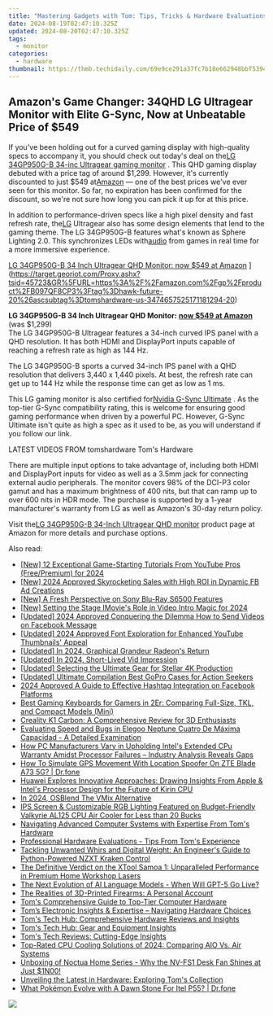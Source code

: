 ```yaml
---
title: "Mastering Gadgets with Tom: Tips, Tricks & Hardware Evaluations"
date: 2024-08-19T02:47:10.325Z
updated: 2024-08-20T02:47:10.325Z
tags:
  - monitor
categories:
  - hardware
thumbnail: https://thmb.techidaily.com/69e9ce291a37fc7b18e662948bbf53944b60034e468a1fcf01b032cc2430ea00.jpg
---
```


## Amazon's Game Changer: 34QHD LG Ultragear Monitor with Elite G-Sync, Now at Unbeatable Price of $549

If you've been holding out for a curved gaming display with high-quality specs to accompany it, you should check out today's deal on the[LG 34GP950G-B 34-inc Ultragear gaming monitor](https://target.georiot.com/Proxy.ashx?tsid=45723&GR%5FURL=https%3A%2F%2Famazon.com%2Fgp%2Fproduct%2FB097QF8CP3%3Ftag%3Dhawk-future-20%26ascsubtag%3Dtomshardware-us-3901436311801637026-20) . This QHD gaming display debuted with a price tag of around $1,299\. However, it's currently discounted to just $549 at[Amazon](https://tools.techidaily.com) — one of the best prices we've ever seen for this monitor. So far, no expiration has been confirmed for the discount, so we're not sure how long you can pick it up for at this price.

 In addition to performance-driven specs like a high pixel density and fast refresh rate, the[LG](https://tools.techidaily.com) Ultragear also has some design elements that lend to the gaming theme. The LG 34GP950G-B features what's known as Sphere Lighting 2.0\. This synchronizes LEDs with[audio](https://tools.techidaily.com) from games in real time for a more immersive experience.

[LG 34GP950G-B 34 Inch Ultragear QHD Monitor: now $549 at Amazon](https://cdn.mos.cms.futurecdn.net/E8GnjkBkfEEBrnzLjr7MEM-200-100.jpg "LG 34GP950G-B 34 Inch Ultragear QHD Monitor: now $549 at Amazon") ](https://target.georiot.com/Proxy.ashx?tsid=45723&GR%5FURL=https%3A%2F%2Famazon.com%2Fgp%2Fproduct%2FB097QF8CP3%3Ftag%3Dhawk-future-20%26ascsubtag%3Dtomshardware-us-3474657525171181294-20)

**LG 34GP950G-B 34 Inch Ultragear QHD Monitor:** [**now $549 at Amazon**](https://target.georiot.com/Proxy.ashx?tsid=45723&GR%5FURL=https%3A%2F%2Famazon.com%2Fgp%2Fproduct%2FB097QF8CP3%3Ftag%3Dhawk-future-20%26ascsubtag%3Dtomshardware-us-1824790323628747619-20) (was $1,299)  
 The LG 34GP950G-B Ultragear features a 34-inch curved IPS panel with a QHD resolution. It has both HDMI and DisplayPort inputs capable of reaching a refresh rate as high as 144 Hz.

 The LG 34GP950G-B sports a curved 34-inch IPS panel with a QHD resolution that delivers 3,440 x 1,440 pixels. At best, the refresh rate can get up to 144 Hz while the response time can get as low as 1 ms.

 This LG gaming monitor is also certified for[Nvidia G-Sync Ultimate](https://tools.techidaily.com) . As the top-tier G-Sync compatibility rating, this is welcome for ensuring good gaming performance when driven by a powerful PC. However, G-Sync Ultimate isn't quite as high a spec as it used to be, as you will understand if you follow our link.

 LATEST VIDEOS FROM tomshardware Tom's Hardware

 There are multiple input options to take advantage of, including both HDMI and DisplayPort inputs for video as well as a 3.5mm jack for connecting external audio peripherals. The monitor covers 98% of the DCI-P3 color gamut and has a maximum brightness of 400 nits, but that can ramp up to over 600 nits in HDR mode. The purchase is supported by a 1-year manufacturer's warranty from LG as well as Amazon's 30-day return policy.

 Visit the[LG 34GP950G-B 34-Inch Ultragear QHD monitor](https://target.georiot.com/Proxy.ashx?tsid=45723&GR%5FURL=https%3A%2F%2Famazon.com%2Fgp%2Fproduct%2FB097QF8CP3%3Ftag%3Dhawk-future-20%26ascsubtag%3Dtomshardware-us-1173669788345974422-20) product page at Amazon for more details and purchase options.

<ins class="adsbygoogle"
     style="display:block"
     data-ad-format="autorelaxed"
     data-ad-client="ca-pub-7571918770474297"
     data-ad-slot="1223367746"></ins>



<ins class="adsbygoogle"
     style="display:block"
     data-ad-client="ca-pub-7571918770474297"
     data-ad-slot="8358498916"
     data-ad-format="auto"
     data-full-width-responsive="true"></ins>

<span class="atpl-alsoreadstyle">Also read:</span>
<div><ul>
<li><a href="https://facebook-video-footage.techidaily.com/new-12-exceptional-game-starting-tutorials-from-youtube-pros-freepremium-for-2024/"><u>[New] 12 Exceptional Game-Starting Tutorials From YouTube Pros (Free/Premium) for 2024</u></a></li>
<li><a href="https://facebook-videos.techidaily.com/new-2024-approved-skyrocketing-sales-with-high-roi-in-dynamic-fb-ad-creations/"><u>[New] 2024 Approved  Skyrocketing Sales with High ROI in Dynamic FB Ad Creations</u></a></li>
<li><a href="https://extra-tips.techidaily.com/new-a-fresh-perspective-on-sony-blu-ray-s6500-features/"><u>[New] A Fresh Perspective on Sony Blu-Ray S6500 Features</u></a></li>
<li><a href="https://youtube-zero.techidaily.com/etting-the-stage-imovies-role-in-video-intro-magic-for-2024/"><u>[New] Setting the Stage  IMovie's Role in Video Intro Magic for 2024</u></a></li>
<li><a href="https://facebook-video-content.techidaily.com/updated-2024-approved-conquering-the-dilemma-how-to-send-videos-on-facebook-message/"><u>[Updated] 2024 Approved  Conquering the Dilemma  How to Send Videos on Facebook Message</u></a></li>
<li><a href="https://eaxpv-info.techidaily.com/updated-2024-approved-font-exploration-for-enhanced-youtube-thumbnails-appeal/"><u>[Updated] 2024 Approved  Font Exploration for Enhanced YouTube Thumbnails' Appeal</u></a></li>
<li><a href="https://screen-recording.techidaily.com/updated-in-2024-graphical-grandeur-radeons-return/"><u>[Updated] In 2024, Graphical Grandeur  Radeon's Return</u></a></li>
<li><a href="https://vimeo-videos.techidaily.com/updated-in-2024-short-lived-vid-impression/"><u>[Updated] In 2024, Short-Lived Vid Impression</u></a></li>
<li><a href="https://fox-info.techidaily.com/updated-selecting-the-ultimate-gear-for-stellar-4k-production/"><u>[Updated] Selecting the Ultimate Gear for Stellar 4K Production</u></a></li>
<li><a href="https://some-approaches.techidaily.com/updated-ultimate-compilation-best-gopro-cases-for-action-seekers/"><u>[Updated] Ultimate Compilation  Best GoPro Cases for Action Seekers</u></a></li>
<li><a href="https://facebook-video-files.techidaily.com/2024-approved-a-guide-to-effective-hashtag-integration-on-facebook-platforms/"><u>2024 Approved  A Guide to Effective Hashtag Integration on Facebook Platforms</u></a></li>
<li><a href="https://hardware-tips.techidaily.com/best-gaming-keyboards-for-gamers-in-2er-comparing-full-size-tkl-and-compact-models-mini/"><u>Best Gaming Keyboards for Gamers in 2Er: Comparing Full-Size, TKL, and Compact Models (Mini)</u></a></li>
<li><a href="https://hardware-tips.techidaily.com/creality-k1-carbon-a-comprehensive-review-for-3d-enthusiasts/"><u>Creality K1 Carbon: A Comprehensive Review for 3D Enthusiasts</u></a></li>
<li><a href="https://hardware-tips.techidaily.com/evaluating-speed-and-bugs-in-elegoo-neptune-cuatro-de-maxima-capacidad-a-detailed-examination/"><u>Evaluating Speed and Bugs in Elegoo Neptune Cuatro De Máxima Capacidad - A Detailed Examination</u></a></li>
<li><a href="https://hardware-tips.techidaily.com/how-pc-manufacturers-vary-in-upholding-intels-extended-cpu-warranty-amidst-processor-failures-industry-analysis-reveals-gaps/"><u>How PC Manufacturers Vary in Upholding Intel's Extended CPu Warranty Amidst Processor Failures – Industry Analysis Reveals Gaps</u></a></li>
<li><a href="https://fake-location.techidaily.com/how-to-simulate-gps-movement-with-location-spoofer-on-zte-blade-a73-5g-drfone-by-drfone-virtual-android/"><u>How To Simulate GPS Movement With Location Spoofer On ZTE Blade A73 5G? | Dr.fone</u></a></li>
<li><a href="https://hardware-tips.techidaily.com/huawei-explores-innovative-approaches-drawing-insights-from-apple-and-intels-processor-design-for-the-future-of-kirin-cpu/"><u>Huawei Explores Innovative Approaches: Drawing Insights From Apple & Intel's Processor Design for the Future of Kirin CPU</u></a></li>
<li><a href="https://extra-guidance.techidaily.com/in-2024-osblend-the-vmix-alternative/"><u>In 2024, OSBlend  The VMix Alternative</u></a></li>
<li><a href="https://hardware-tips.techidaily.com/ips-screen-and-customizable-rgb-lighting-featured-on-budget-friendly-valkyrie-al125-cpu-air-cooler-for-less-than-20-bucks/"><u>IPS Screen & Customizable RGB Lighting Featured on Budget-Friendly Valkyrie AL125 CPU Air Cooler for Less than 20 Bucks</u></a></li>
<li><a href="https://hardware-tips.techidaily.com/navigating-advanced-computer-systems-with-expertise-from-toms-hardware/"><u>Navigating Advanced Computer Systems with Expertise From Tom's Hardware</u></a></li>
<li><a href="https://hardware-tips.techidaily.com/professional-hardware-evaluations-tips-from-toms-experience/"><u>Professional Hardware Evaluations - Tips From Tom's Experience</u></a></li>
<li><a href="https://hardware-tips.techidaily.com/tackling-unwanted-whirs-and-digital-weight-an-engineers-guide-to-python-powered-nzxt-kraken-control/"><u>Tackling Unwanted Whirs and Digital Weight: An Engineer's Guide to Python-Powered NZXT Kraken Control</u></a></li>
<li><a href="https://hardware-tips.techidaily.com/the-definitive-verdict-on-the-xtool-samoa-1-unparalleled-performance-in-premium-home-workshop-lasers/"><u>The Definitive Verdict on the XTool Samoa 1: Unparalleled Performance in Premium Home Workshop Lasers</u></a></li>
<li><a href="https://tech-revival.techidaily.com/the-next-evolution-of-ai-language-models-when-will-gpt-5-go-live/"><u>The Next Evolution of AI Language Models - When Will GPT-5 Go Live?</u></a></li>
<li><a href="https://hardware-tips.techidaily.com/the-realities-of-3d-printed-firearms-a-personal-account/"><u>The Realities of 3D-Printed Firearms: A Personal Account</u></a></li>
<li><a href="https://hardware-tips.techidaily.com/toms-comprehensive-guide-to-top-tier-computer-hardware/"><u>Tom's Comprehensive Guide to Top-Tier Computer Hardware</u></a></li>
<li><a href="https://hardware-tips.techidaily.com/toms-electronic-insights-and-expertise-navigating-hardware-choices/"><u>Tom’s Electronic Insights & Expertise – Navigating Hardware Choices</u></a></li>
<li><a href="https://hardware-tips.techidaily.com/toms-tech-hub-comprehensive-hardware-reviews-and-insights/"><u>Tom's Tech Hub: Comprehensive Hardware Reviews and Insights</u></a></li>
<li><a href="https://hardware-tips.techidaily.com/toms-tech-hub-gear-and-equipment-insights/"><u>Tom's Tech Hub: Gear and Equipment Insights</u></a></li>
<li><a href="https://hardware-tips.techidaily.com/toms-tech-reviews-cutting-edge-insights/"><u>Tom's Tech Reviews: Cutting-Edge Insights</u></a></li>
<li><a href="https://hardware-tips.techidaily.com/top-rated-cpu-cooling-solutions-of-2024-comparing-aio-vs-air-systems/"><u>Top-Rated CPU Cooling Solutions of 2024: Comparing AIO Vs. Air Systems</u></a></li>
<li><a href="https://hardware-tips.techidaily.com/1723175659648-unboxing-of-noctua-home-series-why-the-nv-fs1-desk-fan-shines-at-just-1n00/"><u>Unboxing of Noctua Home Series - Why the NV-FS1 Desk Fan Shines at Just $1N00!</u></a></li>
<li><a href="https://hardware-tips.techidaily.com/unveiling-the-latest-in-hardware-exploring-toms-collection/"><u>Unveiling the Latest in Hardware: Exploring Tom's Collection</u></a></li>
<li><a href="https://android-pokemon-go.techidaily.com/what-pokemon-evolve-with-a-dawn-stone-for-itel-p55-drfone-by-drfone-virtual-android/"><u>What Pokémon Evolve with A Dawn Stone For Itel P55? | Dr.fone</u></a></li>
</ul></div>

<!-- affiliate ads begin -->
<a href="https://secure.2checkout.com/order/checkout.php?PRODS=4715391&QTY=1&AFFILIATE=108875&CART=1"><img src="https://secure.avangate.com/images/merchant/7f687767ccf20fcea1c9dc4a5adc2326/Digisigner_banner_728_x_90_color_version.png" border="0"></a>
<!-- affiliate ads end -->